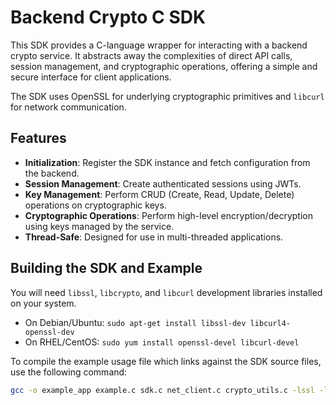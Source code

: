 # Backend Crypto C SDK

This SDK provides a C-language wrapper for interacting with a backend crypto service. It abstracts away the complexities of direct API calls, session management, and cryptographic operations, offering a simple and secure interface for client applications.

The SDK uses OpenSSL for underlying cryptographic primitives and `libcurl` for network communication.

## Features

-   **Initialization**: Register the SDK instance and fetch configuration from the backend.
-   **Session Management**: Create authenticated sessions using JWTs.
-   **Key Management**: Perform CRUD (Create, Read, Update, Delete) operations on cryptographic keys.
-   **Cryptographic Operations**: Perform high-level encryption/decryption using keys managed by the service.
-   **Thread-Safe**: Designed for use in multi-threaded applications.

## Building the SDK and Example

You will need `libssl`, `libcrypto`, and `libcurl` development libraries installed on your system.

-   On Debian/Ubuntu: `sudo apt-get install libssl-dev libcurl4-openssl-dev`
-   On RHEL/CentOS: `sudo yum install openssl-devel libcurl-devel`

To compile the example usage file which links against the SDK source files, use the following command:

```sh
gcc -o example_app example.c sdk.c net_client.c crypto_utils.c -lssl -lcrypto -lcurl -lpthread -Wall -Wextra -g

